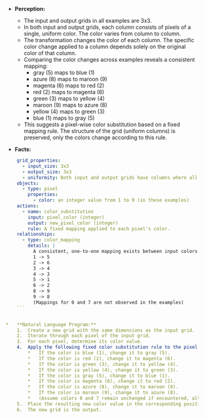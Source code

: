 *   **Perception:**
    *   The input and output grids in all examples are 3x3.
    *   In both input and output grids, each column consists of pixels of a single, uniform color. The color varies from column to column.
    *   The transformation changes the color of each column. The specific color change applied to a column depends solely on the original color of that column.
    *   Comparing the color changes across examples reveals a consistent mapping:
        *   gray (5) maps to blue (1)
        *   azure (8) maps to maroon (9)
        *   magenta (6) maps to red (2)
        *   red (2) maps to magenta (6)
        *   green (3) maps to yellow (4)
        *   maroon (9) maps to azure (8)
        *   yellow (4) maps to green (3)
        *   blue (1) maps to gray (5)
    *   This suggests a pixel-wise color substitution based on a fixed mapping rule. The structure of the grid (uniform columns) is preserved, only the colors change according to this rule.

*   **Facts:**
    
```yaml
    grid_properties:
      - input_size: 3x3
      - output_size: 3x3
      - uniformity: Both input and output grids have columns where all pixels share the same color.
    objects:
      - type: pixel
        properties:
          - color: an integer value from 1 to 9 (in these examples)
    actions:
      - name: color_substitution
        input: pixel_color (integer)
        output: new_pixel_color (integer)
        rule: A fixed mapping applied to each pixel's color.
    relationships:
      - type: color_mapping
        details: |
          A consistent, one-to-one mapping exists between input colors and output colors across all examples:
          1 -> 5
          2 -> 6
          3 -> 4
          4 -> 3
          5 -> 1
          6 -> 2
          8 -> 9
          9 -> 8
          (Mappings for 0 and 7 are not observed in the examples)
    ```


*   **Natural Language Program:**
    1.  Create a new grid with the same dimensions as the input grid.
    2.  Iterate through each pixel of the input grid.
    3.  For each pixel, determine its color value.
    4.  Apply the following fixed color substitution rule to the pixel's color value:
        *   If the color is blue (1), change it to gray (5).
        *   If the color is red (2), change it to magenta (6).
        *   If the color is green (3), change it to yellow (4).
        *   If the color is yellow (4), change it to green (3).
        *   If the color is gray (5), change it to blue (1).
        *   If the color is magenta (6), change it to red (2).
        *   If the color is azure (8), change it to maroon (9).
        *   If the color is maroon (9), change it to azure (8).
        *   (Assume colors 0 and 7 remain unchanged if encountered, although they are not present in the training examples).
    5.  Place the resulting new color value in the corresponding position in the new grid.
    6.  The new grid is the output.